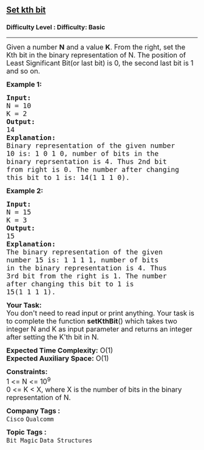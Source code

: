 <h2><a href="https://www.geeksforgeeks.org/problems/set-kth-bit3724/1?page=2&company=Cisco&sortBy=submissions">Set kth bit</a></h2><h3>Difficulty Level : Difficulty: Basic</h3><hr><div class="problems_problem_content__Xm_eO"><p><span style="font-size:18px">Given a number <strong>N</strong> and a value <strong>K</strong>. From the right, set the Kth bit in the binary representation of N. The position of Least Significant Bit(or last bit) is 0, the second last bit is 1 and so on.&nbsp;</span></p>

<p><strong><span style="font-size:18px">Example 1:</span></strong></p>

<pre><span style="font-size:18px"><strong>Input:</strong>
N = 10 
K = 2</span>
<span style="font-size:18px"><strong>Output:</strong>
14</span>
<span style="font-size:18px"><strong>Explanation:</strong>
Binary representation of the given number
10 is: 1 0 1 0, number of bits in the 
binary reprsentation is 4. Thus 2nd bit
from right is 0. The number after changing
this bit to 1 is: 14(1 1 1 0).</span>
</pre>

<p><strong><span style="font-size:18px">Example 2:</span></strong></p>

<pre><span style="font-size:18px"><strong>Input:</strong>
N = 15 
K = 3</span>
<span style="font-size:18px"><strong>Output:</strong>
15</span>
<span style="font-size:18px"><strong>Explanation:</strong>
The binary representation of the given
number 15 is: 1 1 1 1, number of bits
in the binary representation is 4. Thus
3rd bit from the right is 1. The number
after changing this bit to 1 is
15(1 1 1 1).</span>
</pre>

<p><span style="font-size:18px"><strong>Your Task:&nbsp;</strong>&nbsp;<br>
You don't need to read input or print anything. Your task is to complete the function&nbsp;<strong>setKthBit</strong>()&nbsp;which takes two integer N and K as input parameter and returns an integer after setting the K'th bit in N.</span></p>

<p><span style="font-size:18px"><strong>Expected Time Complexity:</strong>&nbsp;O(1)<br>
<strong>Expected Auxiliary Space:</strong>&nbsp;O(1)</span></p>

<p><span style="font-size:18px"><strong>Constraints:</strong><br>
1 &lt;= N &lt;= 10<sup>9</sup></span><br>
<span style="font-size:18px">0 &lt;= K &lt; X, where X is the number of bits in the binary representation of N.</span></p>
</div><p><span style=font-size:18px><strong>Company Tags : </strong><br><code>Cisco</code>&nbsp;<code>Qualcomm</code>&nbsp;<br><p><span style=font-size:18px><strong>Topic Tags : </strong><br><code>Bit Magic</code>&nbsp;<code>Data Structures</code>&nbsp;